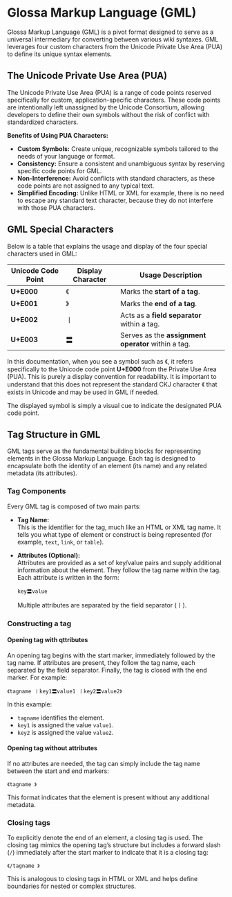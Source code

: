 # Glossa Markup Language (GML)

Glossa Markup Language (GML) is a pivot format designed to serve as a universal intermediary for converting between various wiki syntaxes. GML leverages four custom characters from the Unicode Private Use Area (PUA) to define its unique syntax elements.

## The Unicode Private Use Area (PUA)

The Unicode Private Use Area (PUA) is a range of code points reserved specifically for custom, application-specific characters. These code points are intentionally left unassigned by the Unicode Consortium, allowing developers to define their own symbols without the risk of conflict with standardized characters.

**Benefits of Using PUA Characters:**

- **Custom Symbols:** Create unique, recognizable symbols tailored to the needs of your language or format.
- **Consistency:** Ensure a consistent and unambiguous syntax by reserving specific code points for GML.
- **Non-Interference:** Avoid conflicts with standard characters, as these code points are not assigned to any typical text.
- **Simplified Encoding:** Unlike HTML or XML for example, there is no need to escape any standard text character, because they do not interfere with those PUA characters.


## GML Special Characters

Below is a table that explains the usage and display of the four special characters used in GML:

| Unicode Code Point | Display Character | Usage Description        |
|--------------------|-------------------|--------------------------|
| **U+E000**         | 《                | Marks the **start of a tag**. |
| **U+E001**         | 》                | Marks the **end of a tag**.   |
| **U+E002**         | 〡                | Acts as a **field separator** within a tag. |
| **U+E003**         | 〓                | Serves as the **assignment operator** within a tag. |

In this documentation, when you see a symbol such as 《, it refers specifically to the Unicode code point **U+E000** from the Private Use Area (PUA).
This is purely a display convention for readability. It is important to understand that this does not represent
the standard CKJ character 《 that exists in Unicode and may be used in GML if needed.

The displayed symbol is simply a visual cue to indicate the designated PUA code point.

## Tag Structure in GML

GML tags serve as the fundamental building blocks for representing elements in the Glossa Markup Language. Each tag is designed to encapsulate both the identity of an element (its name) and any related metadata (its attributes). 

### Tag Components

Every GML tag is composed of two main parts:

- **Tag Name:**  
  This is the identifier for the tag, much like an HTML or XML tag name. It tells you what type of element or construct is being represented (for example, `text`, `link`, or `table`).

- **Attributes (Optional):**  
  Attributes are provided as a set of key/value pairs and supply additional information about the element. They follow the tag name within the tag. Each attribute is written in the form:
  
  ```
  key〓value
  ```
  
  Multiple attributes are separated by the field separator (〡).

### Constructing a tag

#### Opening tag with qttributes

An opening tag begins with the start marker, immediately followed by the tag name. If attributes are present, they follow the tag name, each separated by the field separator. Finally, the tag is closed with the end marker. For example:

```
《tagname 〡key1〓value1 〡key2〓value2》
```

In this example:
- `tagname` identifies the element.
- `key1` is assigned the value `value1`.
- `key2` is assigned the value `value2`.

#### Opening tag without attributes

If no attributes are needed, the tag can simply include the tag name between the start and end markers:

```
《tagname 》
```

This format indicates that the element is present without any additional metadata.

### Closing tags

To explicitly denote the end of an element, a closing tag is used. The closing tag mimics the opening tag’s structure but includes a forward slash (`/`) immediately after the start marker to indicate that it is a closing tag:

```
《/tagname 》
```

This is analogous to closing tags in HTML or XML and helps define boundaries for nested or complex structures.

